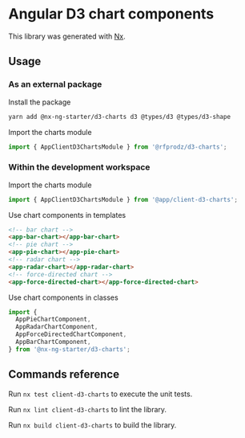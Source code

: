 # Angular D3 chart components

This library was generated with [Nx](https://nx.dev).

## Usage

### As an external package

Install the package

```bash
yarn add @nx-ng-starter/d3-charts d3 @types/d3 @types/d3-shape
```

Import the charts module

```typescript
import { AppClientD3ChartsModule } from '@rfprodz/d3-charts';
```

### Within the development workspace

Import the charts module

```typescript
import { AppClientD3ChartsModule } from '@app/client-d3-charts';
```

Use chart components in templates

```html
<!-- bar chart -->
<app-bar-chart></app-bar-chart>
<!-- pie chart -->
<app-pie-chart></app-pie-chart>
<!-- radar chart -->
<app-radar-chart></app-radar-chart>
<!-- force-directed chart -->
<app-force-directed-chart></app-force-directed-chart>
```

Use chart components in classes

```typescript
import {
  AppPieChartComponent,
  AppRadarChartComponent,
  AppForceDirectedChartComponent,
  AppBarChartComponent,
} from '@nx-ng-starter/d3-charts';
```

## Commands reference

Run `nx test client-d3-charts` to execute the unit tests.

Run `nx lint client-d3-charts` to lint the library.

Run `nx build client-d3-charts` to build the library.
